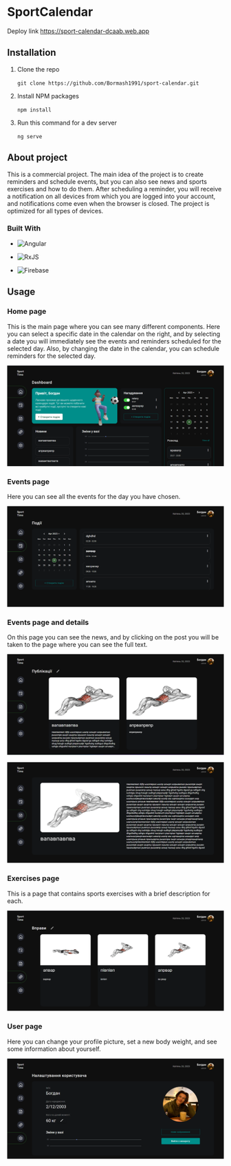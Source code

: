 # SportCalendar

Deploy link https://sport-calendar-dcaab.web.app

## Installation

1. Clone the repo

	`git clone https://github.com/Bormash1991/sport-calendar.git`

2. Install NPM packages

	`npm install`

3. Run this command for a dev server

	`ng serve`

## About project 
This is a commercial project. The main idea of the project is to create reminders and schedule events, but you can also see news and sports exercises and how to do them. After scheduling a reminder, you will receive a notification on all devices from which you are logged into your account, and notifications come even when the browser is closed. The project is optimized for all types of devices.

### Built With
- ![Angular](https://img.shields.io/badge/angular-%23DD0031.svg?style=for-the-badge&logo=angular&logoColor=white)

- ![RxJS](https://img.shields.io/badge/rxjs-%23B7178C.svg?style=for-the-badge&logo=reactivex&logoColor=white)

- ![Firebase](https://img.shields.io/badge/firebase-%23039BE5.svg?style=for-the-badge&logo=firebase)

## Usage

### Home page 
This is the main page where you can see many different components. Here you can select a specific date in the calendar on the right, and by selecting a date you will immediately see the events and reminders scheduled for the selected day. Also, by changing the date in the calendar, you can schedule reminders for the selected day.

[![home-page](https://github.com/Bormash1991/sport-calendar/blob/main/demo-img/home-page.png?raw=true "home-page")](https://github.com/Bormash1991/sport-calendar/blob/main/demo-img/home-page.png?raw=true "home-page")

### Events page 

Here you can see all the events for the day you have chosen.

[![events-page](https://github.com/Bormash1991/sport-calendar/blob/main/demo-img/event-page.png?raw=true "events-page")](https://github.com/Bormash1991/sport-calendar/blob/main/demo-img/event-page.png?raw=true "events-page")

### Events page and details

On this page you can see the news, and by clicking on the post you will be taken to the page where you can see the full text.

[![events-page](https://github.com/Bormash1991/sport-calendar/blob/main/demo-img/posts-page.png?raw=true "events-page")](https://github.com/Bormash1991/sport-calendar/blob/main/demo-img/posts-page.png?raw=true "events-page")

[![post-details](https://github.com/Bormash1991/sport-calendar/blob/main/demo-img/post-details.png?raw=true "post-details")](https://github.com/Bormash1991/sport-calendar/blob/main/demo-img/post-details.png?raw=true "post-details")

### Exercises page

This is a page that contains sports exercises with a brief description for each.

[![exercises-page](https://github.com/Bormash1991/sport-calendar/blob/main/demo-img/exrcise-page.png?raw=true "exercises-page")](https://github.com/Bormash1991/sport-calendar/blob/main/demo-img/exrcise-page.png?raw=true "exercises-page")

### User page

Here you can change your profile picture, set a new body weight, and see some information about yourself.

[![user-page](https://github.com/Bormash1991/sport-calendar/blob/main/demo-img/user.png?raw=true "user-page")](https://github.com/Bormash1991/sport-calendar/blob/main/demo-img/user.png?raw=true "user-page")
